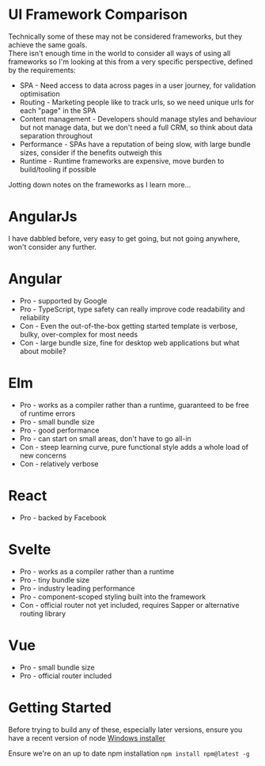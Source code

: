 
# UI Framework Comparison

Technically some of these may not be considered frameworks, but they achieve the same goals.  
There isn't enough time in the world to consider all ways of using all frameworks so I'm looking at this from a very specific perspective, defined by the requirements:

- SPA - Need access to data across pages in a user journey, for validation optimisation
- Routing - Marketing people like to track urls, so we need unique urls for each "page" in the SPA
- Content management - Developers should manage styles and behaviour but not manage data, but we don't need a full CRM, so think about data separation throughout
- Performance - SPAs have a reputation of being slow, with large bundle sizes, consider if the benefits outweigh this
- Runtime - Runtime frameworks are expensive, move burden to build/tooling if possible

Jotting down notes on the frameworks as I learn more...

# AngularJs

I have dabbled before, very easy to get going, but not going anywhere, won't consider any further.

# Angular

- Pro - supported by Google
- Pro - TypeScript, type safety can really improve code readability and reliability
- Con - Even the out-of-the-box getting started template is verbose, bulky, over-complex for most needs
- Con - large bundle size, fine for desktop web applications but what about mobile?

# Elm

- Pro - works as a compiler rather than a runtime, guaranteed to be free of runtime errors
- Pro - small bundle size
- Pro - good performance
- Pro - can start on small areas, don't have to go all-in
- Con - steep learning curve, pure functional style adds a whole load of new concerns
- Con - relatively verbose

# React

- Pro - backed by Facebook

# Svelte

- Pro - works as a compiler rather than a runtime
- Pro - tiny bundle size
- Pro - industry leading performance
- Pro - component-scoped styling built into the framework
- Con - official router not yet included, requires Sapper or alternative routing library

# Vue

- Pro - small bundle size
- Pro - official router included


# Getting Started

Before trying to build any of these, especially later versions, ensure you have a recent version of node
[Windows installer](https://nodejs.org/en/)

Ensure we're on an up to date npm installation
`npm install npm@latest -g`